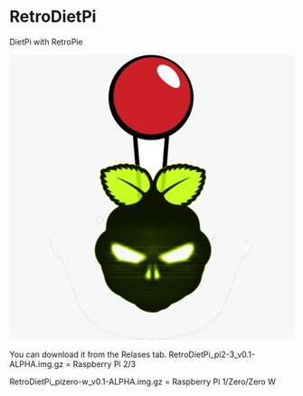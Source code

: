 # RetroDietPi
DietPi with RetroPie


![Screenshot](screenshot.jpeg)

You can download it from the Relases tab.
RetroDietPi_pi2-3_v0.1-ALPHA.img.gz = Raspberry Pi 2/3


RetroDietPi_pizero-w_v0.1-ALPHA.img.gz = Raspberry Pi 1/Zero/Zero W
